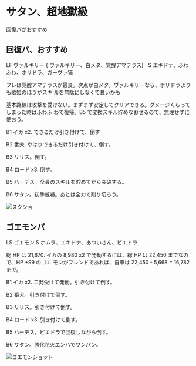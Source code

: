 # サタン、超地獄級 

回復パがおすすめ

## 回復パ、おすすめ

LF ヴァルキリー { ヴァルキリー、白メタ、覚醒アマテラス｝ 
S  エキドナ、ふわふわ、ホリドラ、ガーヴァ猫

フレは覚醒アマテラスが最良。次点が白メタ。ヴァルキリーなら、ホリドラよりも歌姫のほうがスキ
ルを無駄にしなくて良いかも

基本路線は攻撃を受けない。まずまず安定してクリアできる。ダメージくらってしまった時はふわふ
わで復帰。B5 で変換スキル貯めなおせるので、無理せずに使おう。

B1 イカ x2. できるだけ引き付けて、倒す

B2 番犬. やはりできるだけ引き付けて、倒す。

B3 リリス。倒す。

B4 ロード x3. 倒す。

B5 ハーデス。全員のスキルを貯めてから突破する。

B6 サタン。初手威嚇。あとは全力で削り切ろう。

![スクショ](http://i.imgur.com/Y2gZf8Ol.jpg)

## ゴエモンパ

LS ゴエモン
S ホムラ、エキドナ、あついさん、ピエドラ

総 HP は 21,670. イカの 8,980 x2 で発動するには、総 HP は 22,450 までなので、HP +99 のゴエ
モンがフレンドであれば、自軍は 22,450 - 5,668 = 16,782 まで。

B1 イカ x2. 二発受けて発動。引き付けて倒す。

B2 番犬。引き付けて倒す。

B3 リリス。引き付けて倒す。

B4 ロード x3. 引き付けて倒す。

B5 ハーデス。ピエドラで回復しながら倒す。

B6 サタン。強化花火エンハでワンパン。

![ゴエモンショット](http://i.imgur.com/ARM6oZLl.jpg)

<!-- vim: set tw=90 filetype=markdown : -->

